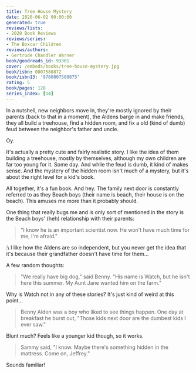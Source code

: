 ```yaml
---
title: Tree House Mystery
date: 2020-06-02 00:00:00
generated: true
reviews/lists:
- 2020 Book Reviews
reviews/series:
- The Boxcar Children
reviews/authors:
- Gertrude Chandler Warner
book/goodreads_id: 93361
cover: /embeds/books/tree-house-mystery.jpg
book/isbn: 0807580872
book/isbn13: '9780807580875'
rating: 5
book/pages: 128
series_index: [14]
---
```

In a nutshell, new neighbors move in, they're mostly ignored by their parents (back to that in a moment), the Aldens barge in and make friends, they all build a treehouse, find a hidden room, and fix a old (kind of dumb) feud between the neighbor's father and uncle.  

Oy.  

<!--more-->

It's actually a pretty cute and fairly realistic story. I like the idea of them building a treehouse, mostly by themselves, although my own children are far too young for it. Some day. And while the feud is dumb, it kind of makes sense. And the mystery of the hidden room isn't much of a mystery, but it's about the right level for a kid's book.  

All together, it's a fun book. And hey. The family next door is constantly referred to as they Beach boys (their name is beach, their house is on the beach). This amuses me more than it probably should.  

One thing that really bugs me and is only sort of mentioned in the story is the Beach boys' (heh) relationship with their parents:  

> "I know he is an important scientist now. He won't have much time for me, I'm afraid."  

:\ I like how the Aldens are so independent, but you never get the idea that it's because their grandfather doesn't have time for them...  

A few random thoughts:  

> "We really have big dog," said Benny. "His name is Watch, but he isn't here this summer. My Aunt Jane wanted him on the farm."  

Why is Watch not in any of these stories? It's just kind of weird at this point...  

> Benny Alden was a boy who liked to see things happen. One day at breakfast he burst out, "Those kids next door are the dumbest kids I ever saw."  

Blunt much? Feels like a younger kid though, so it works.  

> Sammy said, "I know. Maybe there's something hidden in the mattress. Come on, Jeffrey."  

Sounds familiar!